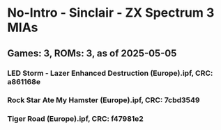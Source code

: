 # No-Intro - Sinclair - ZX Spectrum 3 MIAs
## Games: 3, ROMs: 3, as of 2025-05-05

### LED Storm - Lazer Enhanced Destruction (Europe).ipf, CRC: a861168e
### Rock Star Ate My Hamster (Europe).ipf, CRC: 7cbd3549
### Tiger Road (Europe).ipf, CRC: f47981e2
